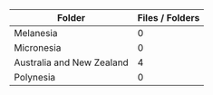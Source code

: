 | Folder                    |   Files / Folders |
|---------------------------|-------------------|
| Melanesia                 |                 0 |
| Micronesia                |                 0 |
| Australia and New Zealand |                 4 |
| Polynesia                 |                 0 |